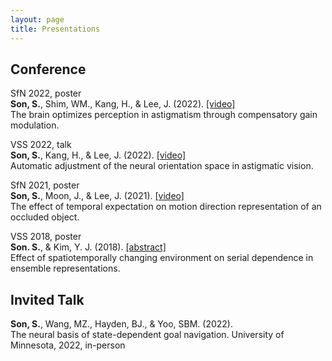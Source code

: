 ```yaml
---
layout: page
title: Presentations
---
```


## Conference

SfN 2022, poster <br>
**Son, S.**, Shim, WM., Kang, H., & Lee, J. (2022). [[video]](https://youtu.be/1we8NadNxqU) <br>
The brain optimizes perception in astigmatism through compensatory gain modulation. <br>

VSS 2022, talk <br>
**Son, S.**, Kang, H., & Lee, J. (2022). [[video]](https://youtu.be/iO4vFkADv6E) <br>
Automatic adjustment of the neural orientation space in astigmatic vision. <br>

SfN 2021, poster <br>
**Son, S.**, Moon, J., & Lee, J. (2021). [[video]](https://www.youtube.com/watch?v=za12HqT5_gA) <br>
The effect of temporal expectation on motion direction representation of an occluded object. <br>

VSS 2018, poster <br>
**Son. S.**, & Kim, Y. J. (2018). [[abstract]](https://jov.arvojournals.org/article.aspx?articleid=2699069) <br>
Effect of spatiotemporally changing environment on serial dependence in ensemble representations. <br>

## Invited Talk

**Son, S.**, Wang, MZ., Hayden, BJ., & Yoo, SBM. (2022). <br>
The neural basis of state-dependent goal navigation. University of Minnesota, 2022, in-person<br>
